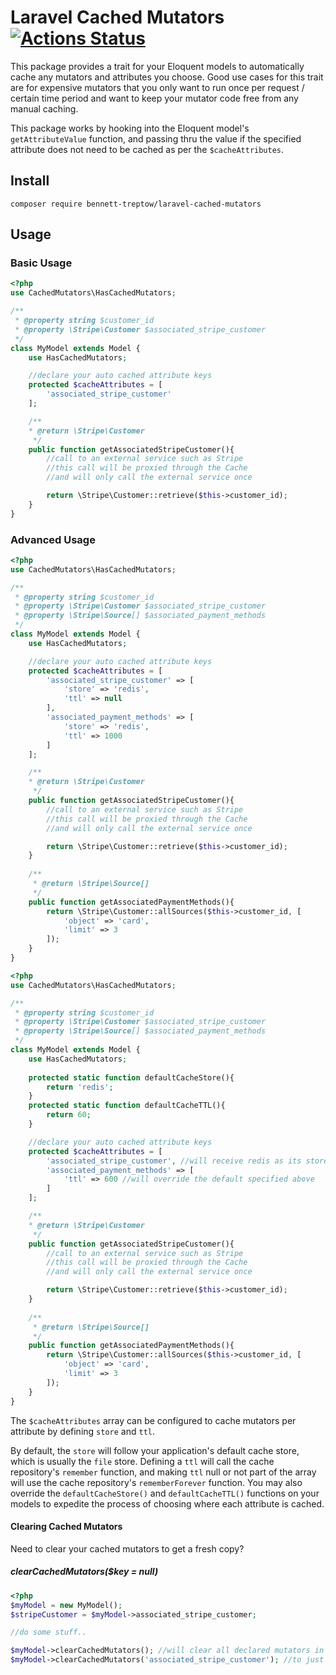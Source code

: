 # Laravel Cached Mutators [![Actions Status](https://github.com/bennett-treptow/laravel-cached-mutators/workflows/Laravel/badge.svg)](https://github.com/bennett-treptow/laravel-cached-mutators/actions)

This package provides a trait for your Eloquent models to automatically cache any mutators and attributes you choose. Good use cases for this trait are for expensive mutators that you only want to run once per request / certain time period and want to keep your mutator code free from any manual caching.

This package works by hooking into the Eloquent model's `getAttributeValue` function, and passing thru the value if the specified attribute does not need to be cached as per the `$cacheAttributes`.

## Install

`composer require bennett-treptow/laravel-cached-mutators`

## Usage

### Basic Usage

```php
<?php
use CachedMutators\HasCachedMutators;

/**
 * @property string $customer_id
 * @property \Stripe\Customer $associated_stripe_customer
 */
class MyModel extends Model {
    use HasCachedMutators;

    //declare your auto cached attribute keys
    protected $cacheAttributes = [
        'associated_stripe_customer'
    ];

    /**
    * @return \Stripe\Customer
     */
    public function getAssociatedStripeCustomer(){
        //call to an external service such as Stripe
        //this call will be proxied through the Cache
        //and will only call the external service once

        return \Stripe\Customer::retrieve($this->customer_id);
    }  
}
```

### Advanced Usage

```php
<?php
use CachedMutators\HasCachedMutators;

/**
 * @property string $customer_id
 * @property \Stripe\Customer $associated_stripe_customer
 * @property \Stripe\Source[] $associated_payment_methods
 */
class MyModel extends Model {
    use HasCachedMutators;

    //declare your auto cached attribute keys
    protected $cacheAttributes = [
        'associated_stripe_customer' => [
            'store' => 'redis',
            'ttl' => null
        ],
        'associated_payment_methods' => [
            'store' => 'redis',
            'ttl' => 1000
        ]
    ];

    /**
    * @return \Stripe\Customer
     */
    public function getAssociatedStripeCustomer(){
        //call to an external service such as Stripe
        //this call will be proxied through the Cache
        //and will only call the external service once

        return \Stripe\Customer::retrieve($this->customer_id);
    }  
    
    /** 
     * @return \Stripe\Source[]
     */
    public function getAssociatedPaymentMethods(){
        return \Stripe\Customer::allSources($this->customer_id, [
            'object' => 'card', 
            'limit' => 3
        ]);
    }
}
```

```php
<?php
use CachedMutators\HasCachedMutators;

/**
 * @property string $customer_id
 * @property \Stripe\Customer $associated_stripe_customer
 * @property \Stripe\Source[] $associated_payment_methods
 */
class MyModel extends Model {
    use HasCachedMutators;
    
    protected static function defaultCacheStore(){
        return 'redis';
    }
    protected static function defaultCacheTTL(){
        return 60;
    }

    //declare your auto cached attribute keys
    protected $cacheAttributes = [
        'associated_stripe_customer', //will receive redis as its store and ttl of 60
        'associated_payment_methods' => [
            'ttl' => 600 //will override the default specified above
        ]
    ];

    /**
    * @return \Stripe\Customer
     */
    public function getAssociatedStripeCustomer(){
        //call to an external service such as Stripe
        //this call will be proxied through the Cache
        //and will only call the external service once

        return \Stripe\Customer::retrieve($this->customer_id);
    }  
    
    /** 
     * @return \Stripe\Source[]
     */
    public function getAssociatedPaymentMethods(){
        return \Stripe\Customer::allSources($this->customer_id, [
            'object' => 'card', 
            'limit' => 3
        ]);
    }
}
```

The `$cacheAttributes` array can be configured to cache mutators per attribute by defining `store` and `ttl`. 

By default, the `store` will follow your application's default cache store, which is usually the `file` store.
Defining a `ttl` will call the cache repository's `remember` function, and making `ttl` null or not part of the array will use the cache repository's `rememberForever` function.
You may also override the `defaultCacheStore()` and `defaultCacheTTL()` functions on your models to expedite the process of choosing where each attribute is cached.

#### Clearing Cached Mutators
Need to clear your cached mutators to get a fresh copy?

##### clearCachedMutators($key = null)
```php
<?php
$myModel = new MyModel();
$stripeCustomer = $myModel->associated_stripe_customer;

//do some stuff..

$myModel->clearCachedMutators(); //will clear all declared mutators in $cacheAttributes
$myModel->clearCachedMutators('associated_stripe_customer'); //to just clear one key
```
